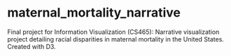 # maternal_mortality_narrative
Final project for Information Visualization (CS465): Narrative visualization project detailing racial disparities in maternal mortality in the United States. Created with D3.

